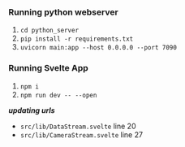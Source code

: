 ### Running python webserver
1. `cd python_server`
2. `pip install -r requirements.txt`
3. `uvicorn main:app --host 0.0.0.0 --port 7090`


### Running Svelte App
1. `npm i`
2. `npm run dev -- --open` 

***updating urls***
- `src/lib/DataStream.svelte` line 20
- `src/lib/CameraStream.svelte` line 27
